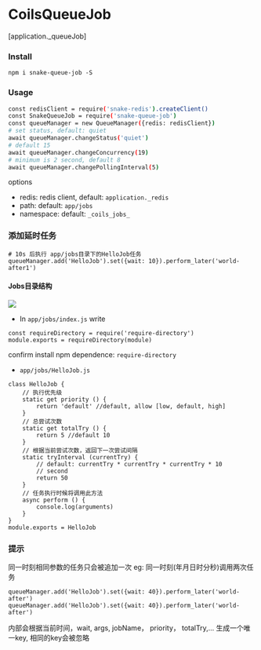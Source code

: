 # CoilsQueueJob
[application._queueJob]

### Install
```
npm i snake-queue-job -S
```

### Usage
```bash
const redisClient = require('snake-redis').createClient()
const SnakeQueueJob = require('snake-queue-job')
const queueManager = new QueueManager({redis: redisClient})
# set status, default: quiet
await queueManager.changeStatus('quiet')
# default 15
await queueManager.changeConcurrency(19)
# minimum is 2 second, default 8
await queueManager.changePollingInterval(5)
```
options
- redis: redis client, default: `application._redis`
- path: default: `app/jobs` 
- namespace: default: `_coils_jobs_`

### 添加延时任务
```
# 10s 后执行 app/jobs目录下的HelloJob任务
queueManager.add('HelloJob').set({wait: 10}).perform_later('world-after1')
```

#### Jobs目录结构
![](https://github.com/coils-npm/snake-queue-job/blob/master/test/assets/struct.jpg?raw=true)
- In `app/jobs/index.js` write 
```
const requireDirectory = require('require-directory')
module.exports = requireDirectory(module)
```
confirm install npm dependence: `require-directory`

- `app/jobs/HelloJob.js`
```
class HelloJob {
	// 执行优先级
	static get priority () {
		return 'default' //default, allow [low, default, high]
	}
	// 总尝试次数
	static get totalTry () {
		return 5 //default 10
	}
	// 根据当前尝试次数，返回下一次尝试间隔
	static tryInterval (currentTry) {
		// default: currentTry * currentTry * currentTry * 10
		// second
		return 50
	}
	// 任务执行时候将调用此方法
	async perform () {
		console.log(arguments)
	}
}
module.exports = HelloJob
```


### 提示

同一时刻相同参数的任务只会被追加一次
eg: 同一时刻(年月日时分秒)调用两次任务
```
queueManager.add('HelloJob').set({wait: 40}).perform_later('world-after')
queueManager.add('HelloJob').set({wait: 40}).perform_later('world-after')
```
内部会根据当前时间，wait, args, jobName， priority， totalTry,... 生成一个唯一key, 相同的key会被忽略
